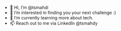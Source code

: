 - 👋 Hi, I’m @tsmahdi
- 👀 I’m interested in finding you your next challenge :)
- 🌱 I’m currently learning more about tech.
- 📫 Reach out to me via LinkedIn @tsmahdy

<!---
tsmahdi/tsmahdi is a ✨ special ✨ repository because its `README.md` (this file) appears on your GitHub profile.
You can click the Preview link to take a look at your changes.
--->
